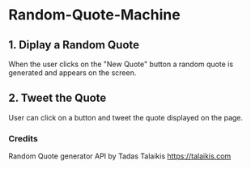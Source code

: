 # Random-Quote-Machine

## 1. Diplay a Random Quote
When the user clicks on the "New Quote" button a random quote is generated and appears on the screen.

## 2. Tweet the Quote
User can click on a button and tweet the quote displayed on the page.

### Credits
Random Quote generator API by Tadas Talaikis https://talaikis.com